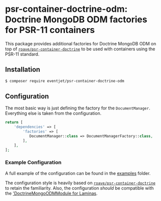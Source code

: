 # psr-container-doctrine-odm: Doctrine MongoDB ODM factories for PSR-11 containers

This package provides additional factories for Doctrine MongoDB ODM on top of
[`roave/psr-container-doctrine`](https://github.com/Roave/psr-container-doctrine) to be used with containers
using the PSR-11 standard.

## Installation

```bash
$ composer require eventjet/psr-container-doctrine-odm
```

## Configuration

The most basic way is just defining the factory for the `DocumentManager`. Everything else is taken from the
configuration.

```php
return [
    'dependencies' => [
        'factories' => [
           DocumentManager::class => DocumentManagerFactory::class,
        ],
    ],
];
```

### Example Configuration

A full example of the configuration can be found in the [examples](example/full-config.php) folder.

The configuration style is heavily based
on [`roave/psr-container-doctrine`](https://github.com/Roave/psr-container-doctrine/blob/3.1.x/example/full-config.php)
to retain the familiarity. Also, the configuration _should_ be compatible with the
['DoctrineMongoODMModule for Laminas](https://github.com/doctrine/DoctrineMongoODMModule).
